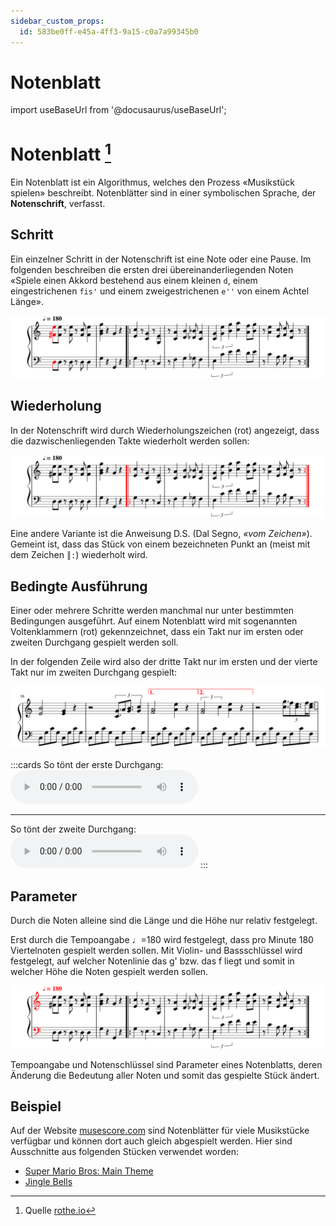 ```yaml
---
sidebar_custom_props:
  id: 583be0ff-e45a-4ff3-9a15-c0a7a99345b0
---
```


# Notenblatt

import useBaseUrl from '@docusaurus/useBaseUrl';

# Notenblatt [^1]

Ein Notenblatt ist ein Algorithmus, welches den Prozess «Musikstück spielen» beschreibt. Notenblätter sind in einer symbolischen Sprache, der **Notenschrift**, verfasst.

## Schritt

Ein einzelner Schritt in der Notenschrift ist eine Note oder eine Pause. Im folgenden beschreiben die ersten drei übereinanderliegenden Noten «Spiele einen Akkord bestehend aus einem kleinen `d`, einem eingestrichenen `fis'` und einem zweigestrichenen `e''` von einem Achtel Länge».

![Erste Zeile eines Notenblatts](images/music-step.svg)


## Wiederholung

In der Notenschrift wird durch Wiederholungszeichen (rot) angezeigt, dass die dazwischenliegenden Takte wiederholt werden sollen:

![Wiederholungszeichen](images/music-repeat.svg)

Eine andere Variante ist die Anweisung D.S. (Dal Segno, _«vom Zeichen»_). Gemeint ist, dass das Stück von einem bezeichneten Punkt an (meist mit dem Zeichen `║:`) wiederholt wird.

## Bedingte Ausführung

Einer oder mehrere Schritte werden manchmal nur unter bestimmten Bedingungen ausgeführt. Auf einem Notenblatt wird mit sogenannten Voltenklammern (rot) gekennzeichnet, dass ein Takt nur im ersten oder zweiten Durchgang gespielt werden soll.

In der folgenden Zeile wird also der dritte Takt nur im ersten und der vierte Takt nur im zweiten Durchgang gespielt:

![Voltenklammern](images/music-conditional.svg)

:::cards
So tönt der erste Durchgang:
<audio controls>
    <source src={useBaseUrl('/sounds/music-conditional-1.mp3')} type="audio/mpeg"/>
</audio>
***
So tönt der zweite Durchgang:
<audio controls>
    <source src={useBaseUrl('/sounds/music-conditional-2.mp3')} type="audio/mpeg"/>
</audio>
:::

## Parameter

Durch die Noten alleine sind die Länge und die Höhe nur relativ festgelegt.

Erst durch die Tempoangabe ♩=180 wird festgelegt, dass pro Minute 180 Viertelnoten gespielt werden sollen. Mit Violin- und Bassschlüssel wird festgelegt, auf welcher Notenlinie das g' bzw. das f liegt und somit in welcher Höhe die Noten gespielt werden sollen.

![Tempoangabe und Notenschlüssel](images/music-parameter.svg)

Tempoangabe und Notenschlüssel sind Parameter eines Notenblatts, deren Änderung die Bedeutung aller Noten und somit das gespielte Stück ändert.

## Beispiel

Auf der Website [musescore.com](https://musescore.com/sheetmusic) sind Notenblätter für viele Musikstücke verfügbar und können dort auch gleich abgespielt werden. Hier sind Ausschnitte aus folgenden Stücken verwendet worden:

- [Super Mario Bros: Main Theme](https://musescore.com/user/2072681/scores/2601926)
- [Jingle Bells](https://musescore.com/user/685336/scores/4797212)

[^1]: Quelle [rothe.io](https://rothe.io/?page=prog1/1-algo/3-sheet-music/)
